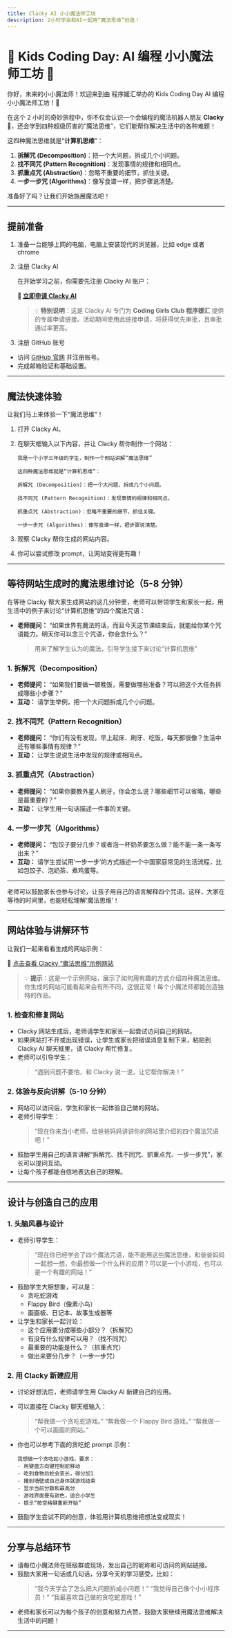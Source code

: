 ```yaml
---
title: Clacky AI 小小魔法师工坊
description: 2小时学会和AI一起用“魔法思维”创造！
---
```


# 🚀 Kids Coding Day: AI 编程 小小魔法师工坊 🚀

你好，未来的小小魔法师！欢迎来到由 程序媛汇举办的 Kids Coding Day AI 编程 小小魔法师工坊！🎉

在这个 2 小时的奇妙旅程中，你不仅会认识一个会编程的魔法机器人朋友 **Clacky** 🤖，还会学到四种超级厉害的“魔法思维”，它们能帮你解决生活中的各种难题！

这四种魔法思维就是“**计算机思维**”：

1.  **拆解咒 (Decomposition)**：把一个大问题，拆成几个小问题。
2.  **找不同咒 (Pattern Recognition)**：发现事情的规律和相同点。
3.  **抓重点咒 (Abstraction)**：忽略不重要的细节，抓住关键。
4.  **一步一步咒 (Algorithms)**：像写食谱一样，把步骤说清楚。

准备好了吗？让我们开始施展魔法吧！

---

## 提前准备

1. 准备一台能够上网的电脑，电脑上安装现代的浏览器，比如 edge 或者 chrome

2. 注册 Clacky AI

   在开始学习之前，你需要先注册 Clacky AI 账户：

   **🔗 [立即申请 Clacky AI](https://clacky.ai/beta?source=source_coding_girls_club-medium_community-campaign_beta_launch)**

   > 💡 **特别说明**：这是 Clacky AI 专门为 **Coding Girls Club 程序媛汇** 提供的专属申请链接。活动期间使用此链接申请，将获得优先审批，且审批通过率更高。

3. 注册 GitHub 账号

- 访问 [GitHub 官网](https://github.com/) 并注册账号。
- 完成邮箱验证和基础设置。

---

## 魔法快速体验

让我们马上来体验一下“魔法思维”！

1. 打开 Clacky AI。
2. 在聊天框输入以下内容，并让 Clacky 帮你制作一个网站：

   ```
   我是一个小学三年级的学生，制作一个网站讲解“魔法思维”

   这四种魔法思维就是“计算机思维”：

   拆解咒 (Decomposition)：把一个大问题，拆成几个小问题。

   找不同咒 (Pattern Recognition)：发现事情的规律和相同点。

   抓重点咒 (Abstraction)：忽略不重要的细节，抓住关键。

   一步一步咒 (Algorithms)：像写食谱一样，把步骤说清楚。
   ```

3. 观察 Clacky 帮你生成的网站内容。
4. 你可以尝试修改 prompt，让网站变得更有趣！

---

## 等待网站生成时的魔法思维讨论（5-8 分钟）

在等待 Clacky 帮大家生成网站的这几分钟里，老师可以带领学生和家长一起，用生活中的例子来讨论“计算机思维”的四个魔法咒语：

- **老师提问：** “如果世界有魔法的话，而且今天这节课结束后，就能给你某个咒语能力。明天你可以念三个咒语，你会念什么？”
  > 用来了解学生认为的魔法，引导学生接下来讨论“计算机思维”

### 1. 拆解咒（Decomposition）

- **老师提问：** “如果我们要做一顿晚饭，需要做哪些准备？可以把这个大任务拆成哪些小步骤？”
- **互动：** 请学生举例，把一个大问题拆成几个小问题。

### 2. 找不同咒（Pattern Recognition）

- **老师提问：** “你们有没有发现，早上起床、刷牙、吃饭，每天都很像？生活中还有哪些事情有规律？”
- **互动：** 让学生说说生活中发现的规律或相同点。

### 3. 抓重点咒（Abstraction）

- **老师提问：** “如果你要教外星人刷牙，你会怎么说？哪些细节可以省略，哪些是最重要的？”
- **互动：** 让学生用一句话描述一件事的关键。

### 4. 一步一步咒（Algorithms）

- **老师提问：** “包饺子要分几步？或者泡一杯奶茶要怎么做？能不能一条一条写出来？”
- **互动：** 请学生尝试用‘一步一步’的方式描述一个中国家庭常见的生活流程，比如包饺子、泡奶茶、煮鸡蛋等。

---

老师可以鼓励家长也参与讨论，让孩子用自己的语言解释四个咒语。这样，大家在等待的时间里，也能轻松理解‘魔法思维’！

---

## 网站体验与讲解环节

让我们一起来看看生成的网站示例：

🔗 [点击查看 Clacky “魔法思维”示例网站](https://3000-85531dd19410-web.clackypaas.com/)

> 💡 **提示**：这是一个示例网站，展示了如何用有趣的方式介绍四种魔法思维。
> 你生成的网站可能看起来会有所不同，这很正常！每个小魔法师都能创造独特的作品。

### 1. 检查和修复网站

- Clacky 网站生成后，老师请学生和家长一起尝试访问自己的网站。
- 如果网站打不开或出现错误，让学生或家长把错误消息复制下来，粘贴到 Clacky AI 聊天框里，请 Clacky 帮忙修复。
- 老师可以引导学生：
  > “遇到问题不要怕，和 Clacky 说一说，让它帮你解决！”

### 2. 体验与反向讲解（5-10 分钟）

- 网站可以访问后，学生和家长一起体验自己做的网站。
- 老师引导学生：
  > “现在你来当小老师，给爸爸妈妈讲讲你的网站里介绍的四个魔法咒语吧！”
- 鼓励学生用自己的语言讲解“拆解咒、找不同咒、抓重点咒、一步一步咒”，家长可以提问互动。
- 让每个孩子都能自信地表达自己的理解。

---

## 设计与创造自己的应用

### 1. 头脑风暴与设计

- 老师引导学生：
  > “现在你已经学会了四个魔法咒语，能不能用这些魔法思维，和爸爸妈妈一起想一想，你最想做一个什么样的应用？可以是一个小游戏，也可以是一个有趣的网站！”
- 鼓励学生大胆想象，可以是：
  - 贪吃蛇游戏
  - Flappy Bird（像素小鸟）
  - 画画板、日记本、故事生成器等
- 让学生和家长一起讨论：
  - 这个应用要分成哪些小部分？（拆解咒）
  - 有没有什么规律可以用？（找不同咒）
  - 最重要的功能是什么？（抓重点咒）
  - 做出来要分几步？（一步一步咒）

### 2. 用 Clacky 新建应用

- 讨论好想法后，老师请学生用 Clacky AI 新建自己的应用。
- 可以直接在 Clacky 聊天框输入：

  > “帮我做一个贪吃蛇游戏。”
  > “帮我做一个 Flappy Bird 游戏。”
  > “帮我做一个可以画画的网站。”

- 你也可以参考下面的贪吃蛇 prompt 示例：

  ```
  我想做一个贪吃蛇小游戏，要求：
  - 用键盘方向键控制蛇移动
  - 吃到食物后蛇会变长，得分加1
  - 撞到墙壁或自己身体就游戏结束
  - 显示当前分数和最高分
  - 游戏界面要有颜色，适合小学生
  - 提示“按空格键重新开始”
  ```

- 鼓励学生尝试不同的创意，体验用计算机思维把想法变成现实！

---

## 分享与总结环节

- 请每位小魔法师在班级群或现场，发出自己的昵称和可访问的网站链接。
- 鼓励大家用一句话或几句话，分享今天的学习感受，比如：
  > “我今天学会了怎么把大问题拆成小问题！”
  > “我觉得自己像个小小程序员！”
  > “我最喜欢自己做的贪吃蛇游戏！”
- 老师和家长可以为每个孩子的创意和努力点赞，鼓励大家继续用魔法思维解决生活中的问题！

---
